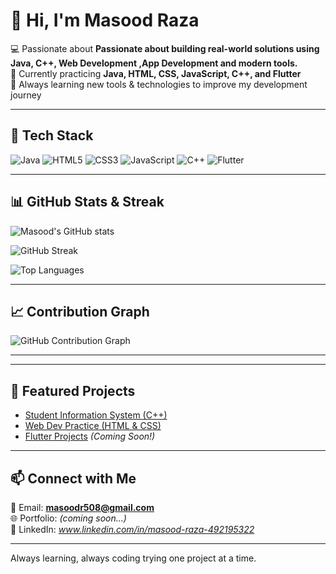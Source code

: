 # 👋 Hi, I'm **Masood Raza**

💻 Passionate about **Passionate about building real-world solutions using Java, C++, Web Development ,App Development and modern tools.**  
🎯 Currently practicing **Java, HTML, CSS, JavaScript, C++, and Flutter**  
🚀 Always learning new tools & technologies to improve my development journey  

---

## 🔧 Tech Stack

![Java](https://img.shields.io/badge/Java-ED8B00?style=for-the-badge&logo=java&logoColor=white)
![HTML5](https://img.shields.io/badge/HTML5-E34F26?style=for-the-badge&logo=html5&logoColor=white)
![CSS3](https://img.shields.io/badge/CSS3-1572B6?style=for-the-badge&logo=css3&logoColor=white)
![JavaScript](https://img.shields.io/badge/JavaScript-F7DF1E?style=for-the-badge&logo=javascript&logoColor=black)
![C++](https://img.shields.io/badge/C++-00599C?style=for-the-badge&logo=cplusplus&logoColor=white)
![Flutter](https://img.shields.io/badge/Flutter-02569B?style=for-the-badge&logo=flutter&logoColor=white)

---

## 📊 GitHub Stats & Streak

![Masood's GitHub stats](https://github-readme-stats.vercel.app/api?username=masoodraza-dev&show_icons=true&theme=radical&cache_seconds=1800)

![GitHub Streak](https://streak-stats.demolab.com?user=masoodraza-dev&theme=radical&border_radius=5&date_format=j%20M%5B%20Y%5D)

![Top Languages](https://github-readme-stats.vercel.app/api/top-langs/?username=masoodraza-dev&layout=compact&theme=radical&cache_seconds=1800)

---

## 📈 Contribution Graph
![GitHub Contribution Graph](https://github-readme-activity-graph.vercel.app/graph?username=masoodraza-dev&theme=react-dark&hide_border=true)

---

---

## 🚀 Featured Projects

- [Student Information System (C++)](https://github.com/masoodraza-dev/OOP_practiceFiles)  
- [Web Dev Practice (HTML & CSS)](https://github.com/masoodraza-dev/Web-Dev)  
- [Flutter Projects](#) *(Coming Soon!)*  

---

## 📫 Connect with Me  

📧 Email: **masoodr508@gmail.com**  
🌐 Portfolio: *(coming soon...)*  
🔗 LinkedIn: *www.linkedin.com/in/masood-raza-492195322*  

---

 Always learning, always coding trying one project at a time.
